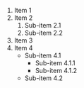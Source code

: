 1. Item 1
2. Item 2
   1. Sub-item 2.1
   2. Sub-item 2.2
3. Item 3
4. Item 4
   * Sub-item 4.1
     * Sub-item 4.1.1
     * Sub-item 4.1.2
   * Sub-item 4.2
